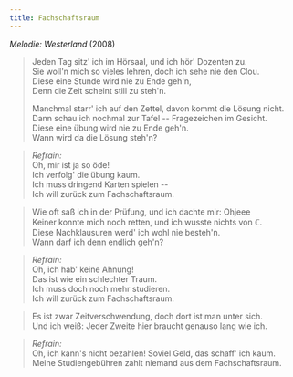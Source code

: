 ```yaml
---
title: Fachschaftsraum
---
```


*Melodie: Westerland* (2008)

> Jeden Tag sitz' ich im Hörsaal, und ich hör' Dozenten zu.\
> Sie woll'n mich so vieles lehren, doch ich sehe nie den Clou.\
> Diese eine Stunde wird nie zu Ende geh'n,\
> Denn die Zeit scheint still zu steh'n.
>
> Manchmal starr' ich auf den Zettel, davon kommt die Lösung nicht.\
> Dann schau ich nochmal zur Tafel -- Fragezeichen im Gesicht.\
> Diese eine übung wird nie zu Ende geh'n.\
> Wann wird da die Lösung steh'n?

> *Refrain:*\
> Oh, mir ist ja so öde!\
> Ich verfolg' die übung kaum.\
> Ich muss dringend Karten spielen --\
> Ich will zurück zum Fachschaftsraum.

> Wie oft saß ich in der Prüfung, und ich dachte mir: Ohjeee\
> Keiner konnte mich noch retten, und ich wusste nichts von ℂ.\
> Diese Nachklausuren werd' ich wohl nie besteh'n.\
> Wann darf ich denn endlich geh'n?

> *Refrain:*\
> Oh, ich hab' keine Ahnung!\
> Das ist wie ein schlechter Traum.\
> Ich muss doch noch mehr studieren.\
> Ich will zurück zum Fachschaftsraum.

> Es ist zwar Zeitverschwendung, doch dort ist man unter sich.\
> Und ich weiß: Jeder Zweite hier braucht genauso lang wie ich.

> *Refrain:*\
> Oh, ich kann's nicht bezahlen! Soviel Geld, das schaff' ich kaum.\
> Meine Studiengebühren zahlt niemand aus dem Fachschaftsraum.
